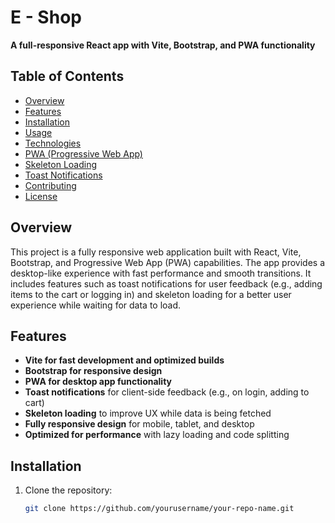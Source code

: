 # E - Shop

**A full-responsive React app with Vite, Bootstrap, and PWA functionality**

## Table of Contents

- [Overview](#overview)
- [Features](#features)
- [Installation](#installation)
- [Usage](#usage)
- [Technologies](#technologies)
- [PWA (Progressive Web App)](#pwa-progressive-web-app)
- [Skeleton Loading](#skeleton-loading)
- [Toast Notifications](#toast-notifications)
- [Contributing](#contributing)
- [License](#license)

## Overview

This project is a fully responsive web application built with React, Vite, Bootstrap, and Progressive Web App (PWA) capabilities. The app provides a desktop-like experience with fast performance and smooth transitions. It includes features such as toast notifications for user feedback (e.g., adding items to the cart or logging in) and skeleton loading for a better user experience while waiting for data to load.

## Features

- **Vite for fast development and optimized builds**
- **Bootstrap for responsive design**
- **PWA for desktop app functionality**
- **Toast notifications** for client-side feedback (e.g., on login, adding to cart)
- **Skeleton loading** to improve UX while data is being fetched
- **Fully responsive design** for mobile, tablet, and desktop
- **Optimized for performance** with lazy loading and code splitting

## Installation

1. Clone the repository:
   ```bash
   git clone https://github.com/yourusername/your-repo-name.git
